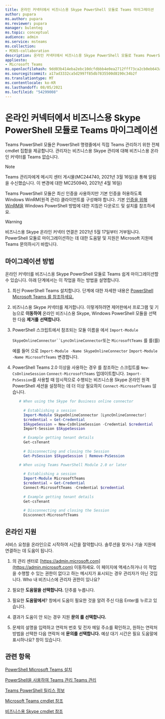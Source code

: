 ```yaml
---
title: 온라인 커넥터에서 비즈니스용 Skype PowerShell 모듈로 Teams 마이그레이션
author: pupara
ms.author: pupara
ms.reviewer: pupara
manager: bulenteg
ms.topic: conceptual
audience: admin
ms.service: msteams
ms.collection:
- M365-collaboration
description: 온라인 커넥터에서 비즈니스용 Skype PowerShell 모듈로 Teams PowerShell 모듈로 이동하여 Teams.
appliesto:
- Microsoft Teams
ms.openlocfilehash: 9dd03b414eba2ebc10dcfdbbb4e0ea2712fff73ca2cb0eb643aa132936ab1470
ms.sourcegitcommit: a17ad3332ca5d2997f85db7835500d8190c34b2f
ms.translationtype: MT
ms.contentlocale: ko-KR
ms.lasthandoff: 08/05/2021
ms.locfileid: "54299008"
---
```

# <a name="migrating-from-skype-for-business-online-connector-to-the-teams-powershell-module"></a>온라인 커넥터에서 비즈니스용 Skype PowerShell 모듈로 Teams 마이그레이션

Teams PowerShell 모듈은 PowerShell 명령줄에서 직접 Teams 관리하기 위한 전체 cmdlet 집합을 제공합니다. 관리자는 비즈니스용 Skype 관리에 대해 비즈니스용 온라인 커넥터를 Teams 없습니다.

> [!NOTE]
> Teams 관리자에게 메시지 센터 게시물(MC244740, 2021년 3월 16일)을 통해 알림을 수신했습니다. 이 변경에 대한 MC250940, 2021년 4월 16일)
>
> Teams PowerShell 모듈은 최신 인증을 사용하지만 기본 인증을 허용하도록 Windows WinRM(원격 관리) 클라이언트를 구성해야 합니다. 기본 [인증을 위해 WinRM을](/skypeforbusiness/set-up-your-computer-for-windows-powershell/download-and-install-windows-powershell-5-1) Windows PowerShell 방법에 대한 지침은 다운로드 및 설치를 참조하세요.

> [!WARNING]
> 비즈니스용 Skype 온라인 커넥터 연결은 2021년 5월 17일부터 거부됩니다. PowerShell 모듈로 마이그레이션하는 데 대한 도움말 및 지원은 Microsoft 지원에 Teams 문의하시기 바랍니다.

## <a name="how-to-migrate"></a>마이그레이션 방법

온라인 커넥터를 비즈니스용 Skype PowerShell 모듈로 Teams 쉽게 마이그레이션할 수 있습니다. 아래 단계에서는 이 작업을 하는 방법을 설명합니다.

1. 최신 PowerShell Teams 설치합니다. 단계에 대한 자세한 내용은 [PowerShell Microsoft Teams 를 참조하세요.](teams-powershell-install.md)

2. 비즈니스용 Skype 커넥터를 제거합니다. 이렇게하려면 제어판에서 프로그램 및 기능으로 **이동하여** 온라인 비즈니스용 Skype, Windows PowerShell 모듈을 선택한 다음 **제거를** **선택합니다.**

3. PowerShell 스크립트에서 참조되는 모듈 이름을 에서 ```Import-Module```

    `SkypeOnlineConnector``LyncOnlineConnector`또는 `MicrosoftTeams` 를 를(를)

    예를 들어 으로 `Import-Module -Name SkypeOnlineConnector` `Import-Module -Name MicrosoftTeams` 변경합니다.

4. PowerShell Teams 2.0 이상을 사용하는 경우 를 참조하는 스크립트를 `New-CsOnlineSession` `Connect-MicrosoftTeams` 업데이트합니다. `Import-PsSession`를 사용할 때 암시적으로 수행되는 비즈니스용 Skype 온라인 원격 PowerShell 세션을 설정하는 데 더 이상 필요하지 `Connect-MicrosoftTeams` 않습니다.

    ```powershell
       # When using the Skype for Business online connector
         
         # Establishing a session
         Import-Module SkypeOnlineConnector [LyncOnlineConnector]
         $credential = Get-Credential
         $SkypeSession = New-CsOnlineSession -Credential $credential
         Import-Session $SkypeSession
    
         # Example getting tenant details
         Get-csTenant
         
         # Disconnecting and closing the Session 
         Get-PsSession $SkypeSession | Remove-PsSession
    
       # When using Teams PowerShell Module 2.0 or later
       
         # Establishing a session
         Import-Module MicrosoftTeams
         $credential = Get-Credential
         Connect-MicrosoftTeams -Credential $credential
       
         # Example getting tenant details
         Get-csTenant
         
         # Disconnecting and closing the Session  
         Disconnect-MicrosoftTeams
    ```

## <a name="online-support"></a>온라인 지원

서비스 요청을 온라인으로 시작하여 시간을 절약합니다. 솔루션을 찾거나 기술 지원에 연결하는 데 도움이 됩니다.

1.  의 관리 센터로 [https://admin.microsoft.com](https://admin.microsoft.com) 이동하세요. 이 페이지에 액세스하거나 이 작업을 수행할 수 있는 권한이 없다고 하는 메시지가 표시되는 경우 관리자가 아닌 것입니다. Who 내 비즈니스에 관리자 권한이 있나요?

2.  필요한 **도움말을 선택합니다.** 단추를 누릅니다.

3.  필요한 **도움말에서**? 창에서 도움이 필요한 것을 알려 주신 다음 Enter를 누르고 있습니다.

4.  결과가 도움이 안 되는 경우 지원 **문의 를 선택합니다.**

5.  문제의 설명을 입력하고 연락처 번호 및 전자 메일 주소를 확인하고, 원하는 연락처 방법을 선택한 다음 연락처 에 **문의를 선택합니다.** 예상 대기 시간은 필요 도움말에 표시하나요? 창이 있습니다.

## <a name="related-topics"></a>관련 항목

[PowerShell Microsoft Teams 설치](teams-powershell-install.md)

[PowerShell을 사용하여 Teams 관리 Teams 관리](teams-powershell-managing-teams.md)

[Teams PowerShell 릴리스 정보](teams-powershell-release-notes.md)

[Microsoft Teams cmdlet 참조](/powershell/teams/?view=teams-ps)

[비즈니스용 Skype cmdlet 참조](/powershell/skype/intro?view=skype-ps)
